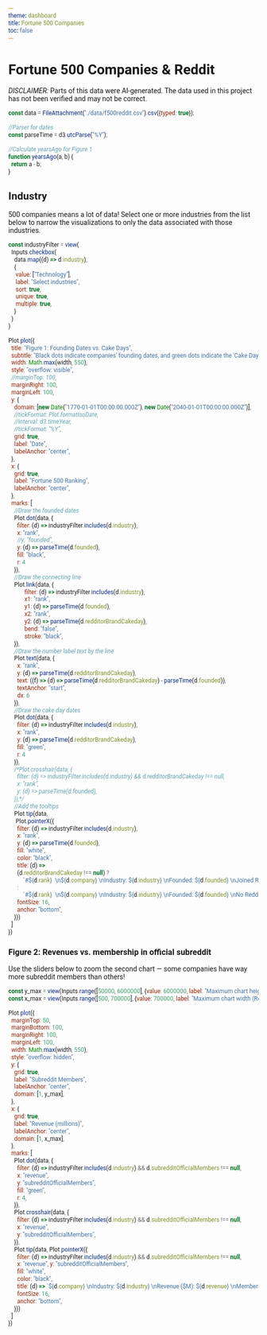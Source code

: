 ```yaml
---
theme: dashboard
title: Fortune 500 Companies
toc: false
---
```

<script src="https://d3js.org/d3.v4.js"></script>
<style>
      * {
            font-family: Roboto;
      }
     p, h1, h2, h3, h4, h5, h6 {
          max-width: 100%;
          text-wrap: auto;
     }
     button, input, textarea {
          accent-color: green;
     }
     form>label {
         width: 200px !important;
     }
</style>
      
# Fortune 500 Companies & Reddit
<span style="text-transform: uppercase; font-style:italic">Disclaimer:</span> Parts of this data were AI-generated. The data used in this project has not been verified and may not be correct.

```js
const data = FileAttachment("./data/f500reddit.csv").csv({typed: true});
```

<!--```js
data
```-->
```js
//Parser for dates
const parseTime = d3.utcParse("%Y");
```
```js
//Calculate yearsAgo for Figure 1
function yearsAgo(a, b) {
  return a - b;
}
```

## Industry
500 companies means a lot of data! Select one or more industries from the list below to narrow the visualizations to only the data associated with those industries.
```js
const industryFilter = view(
  Inputs.checkbox(
    data.map((d) => d.industry),
    {
     value: ["Technology"],
     label: "Select industries",
     sort: true,
     unique: true,
     multiple: true,
    }
  )
)
```

```js
Plot.plot({
  title: "Figure 1: Founding Dates vs. Cake Days",
  subtitle: "Black dots indicate companies' founding dates, and green dots indicate the 'Cake Day' for the company's brand ambassador's Reddit account (that is, the date the account was created). Black dots without a connected green dot indicate that the company has no Reddit ambassador account. Hover over a dot to show the company info!",
  width: Math.max(width, 550),
  style: "overflow: visible",
  //marginTop: 100,
  marginRight: 100,
  marginLeft: 100,
  y: {
    domain: [new Date("1770-01-01T00:00:00.000Z"), new Date("2040-01-01T00:00:00.000Z")],
    //tickFormat: Plot.formatIsoDate,
    //interval: d3.timeYear,
    //tickFormat: "%Y",
    grid: true,
    label: "Date",
    labelAnchor: "center",
  },
  x: {
    grid: true,
    label: "Fortune 500 Ranking",
    labelAnchor: "center",
  },
  marks: [
    //Draw the founded dates
    Plot.dot(data, {
      filter: (d) => industryFilter.includes(d.industry),
      x: "rank",
      //y: "founded",
      y: (d) => parseTime(d.founded),
      fill: "black",
      r: 4
    }),
    //Draw the connecting line
    Plot.link(data, {
           filter: (d) => industryFilter.includes(d.industry),
           x1: "rank",
           y1: (d) => parseTime(d.founded),
           x2: "rank",
           y2: (d) => parseTime(d.redditorBrandCakeday),
           bend: "false",
           stroke: "black",
    }),
    //Draw the number label text by the line
    Plot.text(data, {
      x: "rank",
      y: (d) => parseTime(d.redditorBrandCakeday),
      text: ((f) => (d) => parseTime(d.redditorBrandCakeday) - parseTime(d.founded)),
      textAnchor: "start",
      dx: 6
    }),
    //Draw the cake day dates
    Plot.dot(data, {
      filter: (d) => industryFilter.includes(d.industry),
      x: "rank",
      y: (d) => parseTime(d.redditorBrandCakeday),
      fill: "green",
      r: 4
    }),
    /*Plot.crosshair(data, {
      filter: (d) => industryFilter.includes(d.industry) && d.redditorBrandCakeday !== null,
      x: "rank",
      y: (d) => parseTime(d.founded),
    }),*/
    //Add the tooltips
    Plot.tip(data,
     Plot.pointerX({
      filter: (d) => industryFilter.includes(d.industry),
      x: "rank",
      y: (d) => parseTime(d.founded),
      fill: "white",
      color: "black",
      title: (d) => 
      (d.redditorBrandCakeday !== null) ?
          `#${d.rank}  \n${d.company} \nIndustry: ${d.industry} \nFounded: ${d.founded} \nJoined Reddit: ${d.redditorBrandCakeday}`
      :
          `#${d.rank}  \n${d.company} \nIndustry: ${d.industry} \nFounded: ${d.founded} \nNo Reddit account`,
      fontSize: 16,
      anchor: "bottom",
    }))
  ]
})
```

### Figure 2: Revenues vs. membership in official subreddit
Use the sliders below to zoom the second chart — some companies have way more subreddit members than others!

```js
const y_max = view(Inputs.range([50000, 6000000], {value: 6000000, label: "Maximum chart height (Members)"}));
const x_max = view(Inputs.range([500, 700000], {value: 700000, label: "Maximum chart width (Revenue)"}));
```

```js
Plot.plot({
  marginTop: 50,
  marginBottom: 100,
  marginRight: 100,
  marginLeft: 100,
  width: Math.max(width, 550),
  style: "overflow: hidden",
  y: {
    grid: true,
    label: "Subreddit Members",
    labelAnchor: "center",
    domain: [1, y_max],
  },
  x: {
    grid: true,
    label: "Revenue (millions)",
    labelAnchor: "center",
    domain: [1, x_max],
  },
  marks: [
    Plot.dot(data, {
      filter: (d) => industryFilter.includes(d.industry) && d.subredditOfficialMembers !== null,
      x: "revenue",
      y: "subredditOfficialMembers",
      fill: "green",
      r: 4,
    }),
    Plot.crosshair(data, {
      filter: (d) => industryFilter.includes(d.industry) && d.subredditOfficialMembers !== null,
      x: "revenue",
      y: "subredditOfficialMembers",
    }),
    Plot.tip(data, Plot.pointerX({
      filter: (d) => industryFilter.includes(d.industry) && d.subredditOfficialMembers !== null,
      x: "revenue", y: "subredditOfficialMembers",
      fill: "white",
      color: "black",
      title: (d) => `${d.company} \nIndustry: ${d.industry} \nRevenue ($M): ${d.revenue} \nMembers: ${d.subredditOfficialMembers}`,
      fontSize: 16,
      anchor: "bottom",
    }))
  ]
})
```

<!--```js
const companyFilter = view(
      Inputs.select(data.map(d => d.company), {label: "Company", sort: true, unique: true})
)
```

The section below is a not-working-yet plot where I'm trying to get a bar chart of the employee subreddit membership number layered over the total employees number as 100% — so if one place has 50 employees in the subreddit out of 100 total employees and another place has 25 employees in the subreddit out of 50 total employees, they both show as 50% filled. It isn't working yet and needs some help. 

```js
Plot.plot({
  title: "Percent of employees present in employee subreddit",
  caption: "Figure 3",
  width: Math.max(width, 550),
  grid: true,
  inset: 10,
  color: {legend: true},
  y: {
    grid: true,
    label: "Subreddit Members",
  },
  x: {
    grid: true,
    label: ""
  },
  x: {
    axis: "top",
    grid: true,
    percent: true
  },
  marks: [
    Plot.barY(data, {
      filter: (d) => d.industry == industryFilter && d.subredditEmployeeMembers !=== null,
      x: "employees",
      y: "subredditOfficialMembers",
      fill: "industry"
    }),
    Plot.crosshair(data, {
      filter: (d) => d.industry == industryFilter,
      x: "employees",
      y: "subredditEmployeeMembers",
    }),
    Plot.tip(data, Plot.pointerX({
      filter: (d) => d.industry == industryFilter,
      x: "employees", y: "subredditEmployeeMembers",
      fill: "white",
      title: (d) => `${d.company} \n Employees ($M): ${d.employees} \n Members: ${d.subredditEmployeeMembers}`
    }))
  ]
  marks: [
    Plot.ruleX([0]),
    Plot.barX(alphabet, {x: "frequency", y: "letter", sort: {y: "x", reverse: true}})
  ]
})
```-->

<!-- ```js
Plot.plot({
  title: "Revenue change vs. ranking change, organized by industry",
  caption: "Figure 0",
  width: Math.max(width, 550),
  grid: true,
  inset: 10,
  color: {legend: true},
  marks: [
    Plot.frame(),
    Plot.dot(data, {
      filter: (d) => d.industry == industryFilter,
      x: "revenueChange",
      y: "rankChange",
      stroke: "industry"})
  ]
})
``` -->
